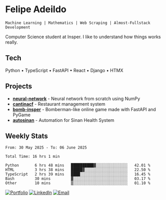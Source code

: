 # Felipe Adeildo

```
Machine Learning | Mathematics | Web Scraping | Almost-Fullstack Development
```

Computer Science student at Insper. I like to understand how things works really.

## Tech
Python • TypeScript • FastAPI • React • Django • HTMX

## Projects
- **[neural-network](https://github.com/felipeadeildo/neural-network)** - Neural network from scratch using NumPy
- **[cantinacf](https://github.com/felipeadeildo/cantinacf)** - Restaurant management system
- **[bomb-insper](https://github.com/insper-dev/bomb)** - Bomberman-like online game made with FastAPI and PyGame 
- **[autosinan](https://github.com/felipeadeildo/autosinan)** - Automation for Sinan Health System

## Weekly Stats
<!--START_SECTION:waka-->

```ansi
From: 30 May 2025 - To: 06 June 2025

Total Time: 16 hrs 1 min

Python       6 hrs 48 mins   ██████████▓░░░░░░░░░░░░░░   42.01 %
HTML         3 hrs 38 mins   █████▓░░░░░░░░░░░░░░░░░░░   22.50 %
TypeScript   2 hrs 39 mins   ████░░░░░░░░░░░░░░░░░░░░░   16.45 %
Bash         30 mins         ▓░░░░░░░░░░░░░░░░░░░░░░░░   03.17 %
Other        10 mins         ▒░░░░░░░░░░░░░░░░░░░░░░░░   01.10 %
```

<!--END_SECTION:waka-->

[![Portfolio](https://img.shields.io/badge/felipeadeildo.com-FF6B6B?style=flat-square&logo=firefox&logoColor=white)](https://felipeadeildo.com)
[![LinkedIn](https://img.shields.io/badge/LinkedIn-0077B5?style=flat-square&logo=linkedin&logoColor=white)](https://linkedin.com/in/felipeadeildo)
[![Email](https://img.shields.io/badge/Email-D14836?style=flat-square&logo=gmail&logoColor=white)](mailto:contato@felipeadeildo.com)
